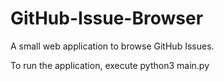 # GitHub-Issue-Browser
A small web application to browse GitHub Issues.

To run the application, execute python3 main.py
